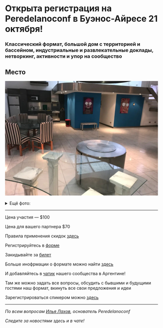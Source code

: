 # Открыта регистрация на **Peredelanoconf** в Буэнос-Айресе 21 октября! 

### Классический формат, большой дом с территорией и бассейном, индустриальные и развлекательные доклады, нетворкинг, активности и упор на сообщество

## Место

![image](https://github.com/Alexears/alexears/blob/main/argentina/1.jpg)

<details>
<summary>Ещё фото:</summary>

![image](https://github.com/Alexears/alexears/blob/main/argentina/2.jpg)
![image](https://github.com/Alexears/alexears/blob/main/argentina/3.jpg)
![image](https://github.com/Alexears/alexears/blob/main/argentina/4.jpg)
![image](https://github.com/Alexears/alexears/blob/main/argentina/5.jpg)

</details>

---

Цена участия — $100

Цена для вашего партнера $70 

Правила применения скидок [здесь](/./guides/discount.md)

Регистрируйтесь в [форме](https://docs.google.com/forms/d/1a7jmdwhwVTWu-joknuBjuZaUkLopNt-7fSqCMlbkIaA)

Закидывайте за [билет](/./guides/how-to-pay.md)

Больше инофрмации о формате можно найти [здесь](/./confs/standard.md)

И добавляйтесь в [чатик](https://t.me/peredelanoconfargentina) нашего сообщества в Аргентине! 

Там же можно задать все вопросы, обсудить с бывшими и будущими гостями наш формат, вкинуть все свои предложения и идеи

Зарегистрироваться спикером можно [здесь](/./guides/tech-speech.md)

---

_По всем вопросам [Илья Лахов](https://t.me/ilakhov), основатель Peredelanoconf_

_Следите за новостями здесь и в чате!_
